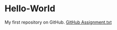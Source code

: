 # Hello-World
My first repository on GitHub.
[GitHub Assignment.txt](https://github.com/user-attachments/files/17296368/GitHub.Assignment.txt)
